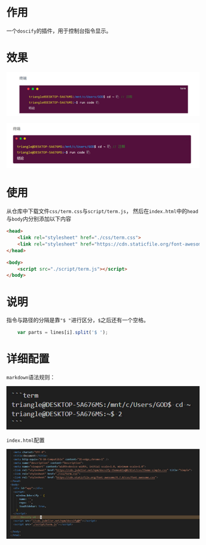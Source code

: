 # 作用

一个`doscify`的插件，用于控制台指令显示。

# 效果

<center>

![普通](/image/普通样式.jpg)

![simple](/image/simple样式.jpg)

</center>

# 使用

从仓库中下载文件`css/term.css`与`script/term.js`， 然后在`index.html`中的`head`与`body`内分别添加以下内容

```html
<head>
    <link rel="stylesheet" href="./css/term.css">
    <link rel="stylesheet" href="https://cdn.staticfile.org/font-awesome/4.7.0/css/font-awesome.css">
</head>
```

```html
<body>
    <script src="./script/term.js"></script>
</body>
```

# 说明

指令与路径的分隔是靠`"$ "`进行区分，`$`之后还有一个空格。

```javascript
    var parts = lines[i].split('$ ');
```

# 详细配置

`markdown`语法规则：

<center>

![markdown](/image/markdown.jpg)

</center>

`index.html`配置


<center>

![index](/image/index.jpg)

</center>
